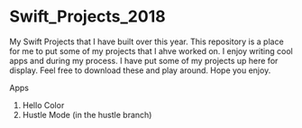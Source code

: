 # Swift_Projects_2018
My Swift Projects that I have built over this year.
This repository is a place for me to put some of my projects that I ahve worked on.  I enjoy writing cool apps and during my process.  I have put some of my projects up here for display.  Feel free to download these and play around.  Hope you enjoy.

Apps
1.  Hello Color
2.  Hustle Mode (in the hustle branch)
